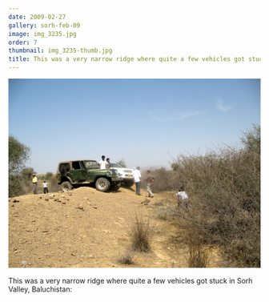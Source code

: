 ```yaml
---
date: 2009-02-27
gallery: sorh-feb-09
image: img_3235.jpg
order: 7
thumbnail: img_3235-thumb.jpg
title: This was a very narrow ridge where quite a few vehicles got stuck in Sorh Valley
---
```


![This was a very narrow ridge where quite a few vehicles got stuck in Sorh Valley](./img_3235.jpg)

This was a very narrow ridge where quite a few vehicles got stuck in Sorh Valley, Baluchistan: